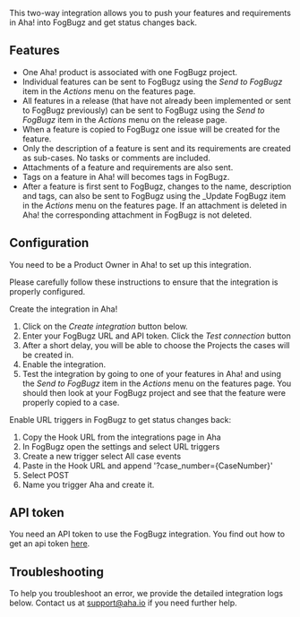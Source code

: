 This two-way integration allows you to push your features and requirements in Aha! into FogBugz and get status changes back.

## Features

* One Aha! product is associated with one FogBugz project.
* Individual features can be sent to FogBugz using the _Send to FogBugz_ item in the _Actions_ menu on the features page.
* All features in a release (that have not already been implemented or sent to FogBugz previously) can be sent to FogBugz using the _Send to FogBugz_ item in the _Actions_ menu on the release page.
* When a feature is copied to FogBugz one issue will be created for the feature.
* Only the description of a feature is sent and its requirements are created as sub-cases. No tasks or comments are included. 
* Attachments of a feature and requirements are also sent.
* Tags on a feature in Aha! will becomes tags in FogBugz.
* After a feature is first sent to FogBugz, changes to the name, description and tags, can also be sent to FogBugz using the _Update FogBugz item in the _Actions_ menu on the features page. If an attachment is deleted in Aha! the corresponding attachment in FogBugz is not deleted. 


## Configuration

You need to be a Product Owner in Aha! to set up this integration.

Please carefully follow these instructions to ensure that the integration is properly configured.

Create the integration in Aha!

1. Click on the _Create integration_ button below.
2. Enter your FogBugz URL and API token. Click the _Test connection_ button
3. After a short delay, you will be able to choose the Projects the cases will be created in.
4. Enable the integration.
5. Test the integration by going to one of your features in Aha! and using the _Send to FogBugz_ item in the _Actions_ menu on the features page. You should then look at your FogBugz project and see that the feature were properly copied to a case. 

Enable URL triggers in FogBugz to get status changes back:

1. Copy the Hook URL from the integrations page in Aha
2. In FogBugz open the settings and select URL triggers
3. Create a new trigger select All case events
4. Paste in the Hook URL and append '?case_number={CaseNumber}'
5. Select POST
6. Name you trigger Aha and create it.

## API token

You need an API token to use the FogBugz integration. You find out how to get an api token [here](http://help.fogcreek.com/8447/how-to-get-a-fogbugz-xml-api-token).


## Troubleshooting

To help you troubleshoot an error, we provide the detailed integration logs below. Contact us at support@aha.io if you need further help.
